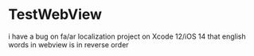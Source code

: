 # TestWebView
i have a bug on fa/ar localization project on Xcode 12/iOS 14 that english words in webview is in reverse order
